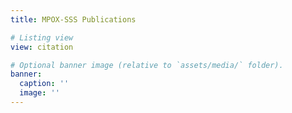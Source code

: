 ```yaml
---
title: MPOX-SSS Publications

# Listing view
view: citation

# Optional banner image (relative to `assets/media/` folder).
banner:
  caption: ''
  image: ''
---
```

